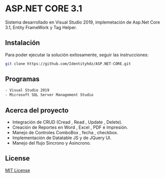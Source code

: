 # ASP.NET CORE 3.1

Sistema desarrollado en Visual Studio 2019, implemetación de Asp.Net Core 3.1, Entity FrameWork y Tag Helper.

## Instalación

Para poder ejecutar la solución exitosamente, seguir las instrucciones:

```bash
git clone https://github.com/Identityhdz/ASP.NET-CORE.git
```

## Programas

```bash
- Visual Studio 2019
- Microsoft SQL Server Management Studio
```

## Acerca del proyecto
 - Integración de CRUD (Cread , Read , Update , Delete).
 - Creación de Reportes en Word , Excel , PDF e Impresión.
 - Manejo de Controles ComboBox , fecha , checkbox.
 - Implementación de Datatable JS y de JQuery UI.
 - Manejo del flujo Sincrono y Asincrono.


## License
[MIT License](https://choosealicense.com/licenses/mit/)
